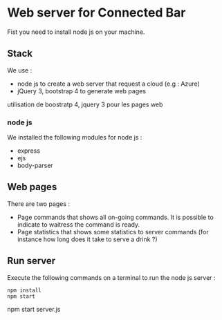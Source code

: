  # Web server for Connected Bar
 
 Fist you need to install node js on your machine.
 
 ## Stack
 
 We use : 
 
 - node js to create a web server that request a cloud (e.g : Azure)
 - jQuery 3, bootstrap 4 to generate web pages
 
 utilisation de boostratp 4, jquery 3 pour les pages web
 
 
 ### node js
 
 We installed the following modules for node js : 
 
 - express
 - ejs
 - body-parser
 
 
 ## Web pages
 
 There are two pages : 
 
 - Page commands that shows all on-going commands. It is possible to indicate to waitress the command is ready.
 - Page statistics that shows some statistics to server commands (for instance how long does it take to serve a drink ?)
 
 ## Run server
 
 Execute the following commands on a terminal to run the node js server : 
 
    npm install 
    npm start 


npm start server.js